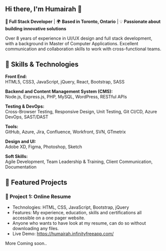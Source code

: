 ## Hi there, I'm Humairah 👋

**💁 Full Stack Developer** | 🌍 **Based in Toronto, Ontario** | 💡 **Passionate about building innovative solutions**

Over 8 years of experience in UI/UX design and full stack development, with a background in Master of Computer Applications.  Excellent communication and collaboration skills to work with cross-functional teams.

## 🚀 Skills & Technologies 

**Front End:**\
HTML5, CSS3, JavaScript, jQuery, React, Bootstrap, SASS

**Backend and Content Management System (CMS):**\
Node.js, Express.js, PHP, MySQL, WordPress, RESTful APIs

**Testing & DevOps:**\
Cross-Browser Testing, Responsive Design, Unit Testing, Git CI/CD, Azure DevOps, SAST/DAST

**Tools:**\
GitHub, Azure, Jira, Confluence, Workfront, SVN, GTmetrix

**Design and UI:**\
Adobe XD, Figma, Photoshop, Sketch

**Soft Skills:**\
Agile Development, Team Leadership & Training, Client Communication, Documentation

## 🎯 Featured Projects


### 📝 Project 1: Online Resume

* Technologies: HTML, CSS, JavaScript, Bootstrap, jQuery
* Features: My experience, education, skills and certifications all accessible on a one pager website.
* Anyone who wants to have look at my resume, can do so without downloading any files.
* Live Demo: https://humairah.infinityfreeapp.com/

More Coming soon..
<!--
### 📝 Project 1: Project Title

* Technologies: HTML, CSS, JavaScript, Bootstrap, jQuery, JSON, API
* Features: 
* Live Demo: github-link
 
**Humairah-Mujawar/Humairah-Mujawar** is a ✨ _special_ ✨ repository because its `README.md` (this file) appears on your GitHub profile.

Here are some ideas to get you started:

- 🔭 I’m currently working on ...
- 🌱 I’m currently learning ...
- 👯 I’m looking to collaborate on ...
- 🤔 I’m looking for help with ...
- 💬 Ask me about ...
- 📫 How to reach me: ... 
- 😄 Pronouns: ...
- ⚡ Fun fact: ...
-->
